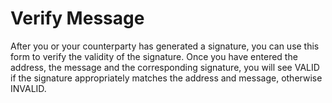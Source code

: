 # Verify Message

After you or your counterparty has generated a signature, you can use this form to verify the validity of the signature.  Once you have entered the address, the message and the corresponding signature, you will see VALID if the signature appropriately matches the address and message, otherwise INVALID.
